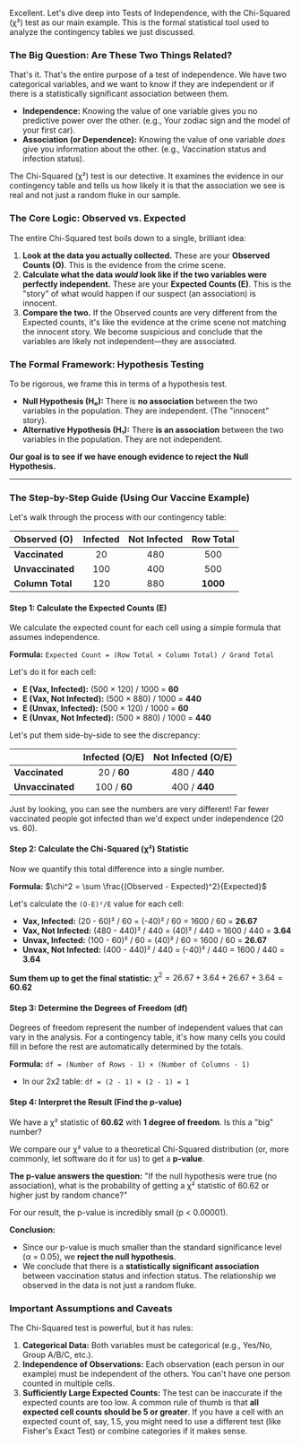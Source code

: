 Excellent. Let's dive deep into Tests of Independence, with the Chi-Squared (χ²) test as our main example. This is the formal statistical tool used to analyze the contingency tables we just discussed.

### The Big Question: Are These Two Things Related?

That's it. That's the entire purpose of a test of independence. We have two categorical variables, and we want to know if they are independent or if there is a statistically significant association between them.

*   **Independence:** Knowing the value of one variable gives you no predictive power over the other. (e.g., Your zodiac sign and the model of your first car).
*   **Association (or Dependence):** Knowing the value of one variable *does* give you information about the other. (e.g., Vaccination status and infection status).

The Chi-Squared (χ²) test is our detective. It examines the evidence in our contingency table and tells us how likely it is that the association we see is real and not just a random fluke in our sample.

### The Core Logic: Observed vs. Expected

The entire Chi-Squared test boils down to a single, brilliant idea:

1.  **Look at the data you actually collected.** These are your **Observed Counts (O)**. This is the evidence from the crime scene.
2.  **Calculate what the data *would* look like if the two variables were perfectly independent.** These are your **Expected Counts (E)**. This is the "story" of what would happen if our suspect (an association) is innocent.
3.  **Compare the two.** If the Observed counts are very different from the Expected counts, it's like the evidence at the crime scene not matching the innocent story. We become suspicious and conclude that the variables are likely not independent—they are associated.

### The Formal Framework: Hypothesis Testing

To be rigorous, we frame this in terms of a hypothesis test.

*   **Null Hypothesis (H₀):** There is **no association** between the two variables in the population. They are independent. (The "innocent" story).
*   **Alternative Hypothesis (H₁):** There **is an association** between the two variables in the population. They are not independent.

**Our goal is to see if we have enough evidence to reject the Null Hypothesis.**

---

### The Step-by-Step Guide (Using Our Vaccine Example)

Let's walk through the process with our contingency table:

| **Observed (O)**      | **Infected** | **Not Infected** | **Row Total** |
| :-------------------- | :----------: | :--------------: | :-----------: |
| **Vaccinated**        |      20      |       480        |      500      |
| **Unvaccinated**      |     100      |       400        |      500      |
| **Column Total**      |     120      |       880        | **1000**      |

#### Step 1: Calculate the Expected Counts (E)

We calculate the expected count for each cell using a simple formula that assumes independence.

**Formula:** `Expected Count = (Row Total × Column Total) / Grand Total`

Let's do it for each cell:
*   **E (Vax, Infected):** (500 × 120) / 1000 = **60**
*   **E (Vax, Not Infected):** (500 × 880) / 1000 = **440**
*   **E (Unvax, Infected):** (500 × 120) / 1000 = **60**
*   **E (Unvax, Not Infected):** (500 × 880) / 1000 = **440**

Let's put them side-by-side to see the discrepancy:

|                       | Infected (O/E) | Not Infected (O/E) |
| :-------------------- | :------------: | :----------------: |
| **Vaccinated**        |    20 / **60**   |     480 / **440**    |
| **Unvaccinated**      |   100 / **60**   |     400 / **440**    |

Just by looking, you can see the numbers are very different! Far fewer vaccinated people got infected than we'd expect under independence (20 vs. 60).

#### Step 2: Calculate the Chi-Squared (χ²) Statistic

Now we quantify this total difference into a single number.

**Formula:** $\chi^2 = \sum \frac{(Observed - Expected)^2}{Expected}$

Let's calculate the `(O-E)²/E` value for each cell:
*   **Vax, Infected:** (20 - 60)² / 60 = (-40)² / 60 = 1600 / 60 = **26.67**
*   **Vax, Not Infected:** (480 - 440)² / 440 = (40)² / 440 = 1600 / 440 = **3.64**
*   **Unvax, Infected:** (100 - 60)² / 60 = (40)² / 60 = 1600 / 60 = **26.67**
*   **Unvax, Not Infected:** (400 - 440)² / 440 = (-40)² / 440 = 1600 / 440 = **3.64**

**Sum them up to get the final statistic:**
$\chi^2 = 26.67 + 3.64 + 26.67 + 3.64 = \textbf{60.62}$

#### Step 3: Determine the Degrees of Freedom (df)

Degrees of freedom represent the number of independent values that can vary in the analysis. For a contingency table, it's how many cells you could fill in before the rest are automatically determined by the totals.

**Formula:** `df = (Number of Rows - 1) × (Number of Columns - 1)`
*   In our 2x2 table: `df = (2 - 1) × (2 - 1) = 1`

#### Step 4: Interpret the Result (Find the p-value)

We have a χ² statistic of **60.62** with **1 degree of freedom**. Is this a "big" number?

We compare our χ² value to a theoretical Chi-Squared distribution (or, more commonly, let software do it for us) to get a **p-value**.

**The p-value answers the question:** "If the null hypothesis were true (no association), what is the probability of getting a χ² statistic of 60.62 or higher just by random chance?"

For our result, the p-value is incredibly small (p < 0.00001).

**Conclusion:**
*   Since our p-value is much smaller than the standard significance level (α = 0.05), we **reject the null hypothesis**.
*   We conclude that there is a **statistically significant association** between vaccination status and infection status. The relationship we observed in the data is not just a random fluke.

### Important Assumptions and Caveats

The Chi-Squared test is powerful, but it has rules:
1.  **Categorical Data:** Both variables must be categorical (e.g., Yes/No, Group A/B/C, etc.).
2.  **Independence of Observations:** Each observation (each person in our example) must be independent of the others. You can't have one person counted in multiple cells.
3.  **Sufficiently Large Expected Counts:** The test can be inaccurate if the expected counts are too low. A common rule of thumb is that **all expected cell counts should be 5 or greater**. If you have a cell with an expected count of, say, 1.5, you might need to use a different test (like Fisher's Exact Test) or combine categories if it makes sense.